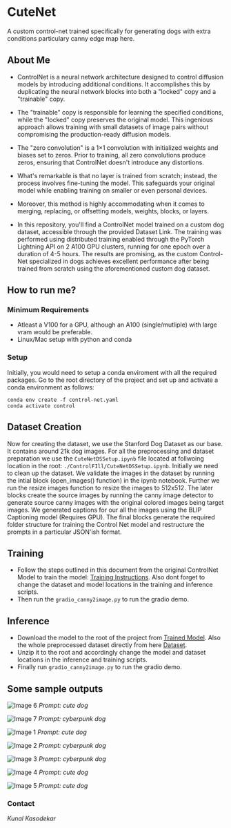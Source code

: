 # CuteNet

A custom control-net trained specifically for generating dogs with extra conditions particulary canny edge map here.

## About Me

* ControlNet is a neural network architecture designed to control diffusion models by introducing additional conditions. It accomplishes this by duplicating the neural network blocks into both a "locked" copy and a "trainable" copy.

* The "trainable" copy is responsible for learning the specified conditions, while the "locked" copy preserves the original model. This ingenious approach allows training with small datasets of image pairs without compromising the production-ready diffusion models.

* The "zero convolution" is a 1×1 convolution with initialized weights and biases set to zeros. Prior to training, all zero convolutions produce zeros, ensuring that ControlNet doesn't introduce any distortions.

* What's remarkable is that no layer is trained from scratch; instead, the process involves fine-tuning the model. This safeguards your original model while enabling training on smaller or even personal devices.

* Moreover, this method is highly accommodating when it comes to merging, replacing, or offsetting models, weights, blocks, or layers.

* In this repository, you'll find a ControlNet model trained on a custom dog dataset, accessible through the provided Dataset Link. The training was performed using distributed training enabled through the PyTorch Lightning API on 2 A100 GPU clusters, running for one epoch over a duration of 4-5 hours. The results are promising, as the custom Control-Net specialized in dogs achieves excellent performance after being trained from scratch using the aforementioned custom dog dataset.

## How to run me?

### Minimum Requirements
* Atleast a V100 for a GPU, although an A100 (single/mutliple) with large vram would be preferable.
* Linux/Mac setup with python and conda

### Setup 
Initially, you would need to setup a conda enviroment with all the required packages. Go to the root directory of the project and set up and activate a conda environment as follows:

```
conda env create -f control-net.yaml
conda activate control

```

## Dataset Creation

Now for creating the dataset, we use the Stanford Dog Dataset as our base. It contains around 21k dog images. For all the preprocessing and dataset preparation we use the `CuteNetDSSetup.ipynb` file located at follwoing location in the root: `./ControlFIll/CuteNetDSSetup.ipynb`. Initially we need to clean up the dataset. We validate the images in the dataset by running the intial block (open_images() function) in the ipynb notebook. Further we run the resize images function to resize the images to 512x512. The later blocks create the source images by running the canny image detector to generate source canny images with the original colored images being target images. We generated captions for our all the images using the BLIP Captioning model (Requires GPU). The final blocks generate the required folder structure for training the Control Net model and restructure the prompts in a particular JSON'ish format.

## Training

* Follow the steps outlined in this document from the original ControlNet Model to train the model: [Training Instructions](https://github.com/lllyasviel/ControlNet/blob/main/docs/train.md). Also dont forget to change the dataset and model locations in the training and inference scripts. 
* Then run the `gradio_canny2image.py` to run the gradio demo. 

## Inference

* Download the model to the root of the project from [Trained Model](https://huggingface.co/gremlin97/CuteControlNet/tree/main). Also the whole preprocessed dataset directly from here [Dataset](https://huggingface.co/datasets/gremlin97/cute-controlnet). 
* Unzip it to the root and accordingly change the model and dataset locations in the inference and training scripts.
* Finally run `gradio_canny2image.py` to run the gradio demo. 

## Some sample outputs

![Image 6](samples/11.PNG)
*Prompt: cute dog*

![Image 7](samples/12.PNG)
*Prompt: cyberpunk dog*

![Image 1](samples/6.PNG)
*Prompt: cute dog*

![Image 2](samples/7.PNG)
*Prompt: cyberpunk dog*

![Image 3](samples/8.PNG)
*Prompt: cyberpunk dog*

![Image 4](samples/9.PNG)
*Prompt: cute dog*

![Image 5](samples/10.PNG)
*Prompt: cute dog*

### Contact
*Kunal Kasodekar*